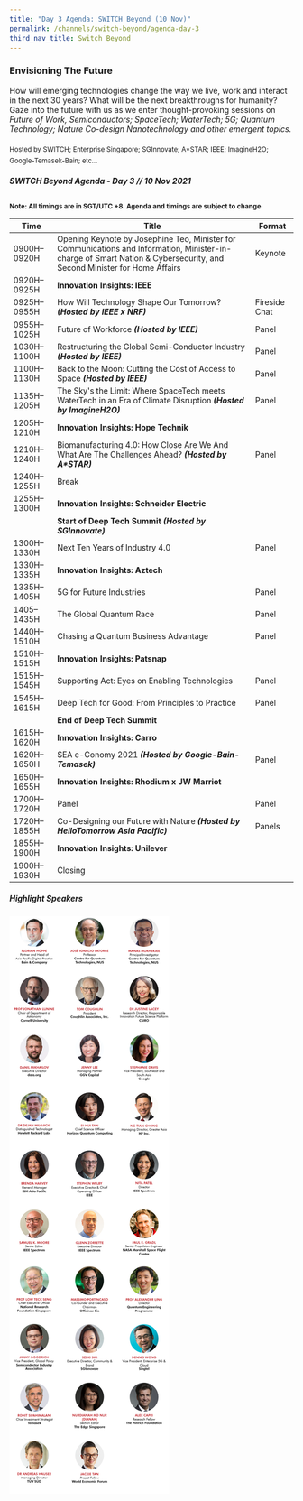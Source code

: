 ```yaml
---
title: "Day 3 Agenda: SWITCH Beyond (10 Nov)"
permalink: /channels/switch-beyond/agenda-day-3
third_nav_title: Switch Beyond
---
```

### Envisioning The Future

How will emerging technologies change the way we live, work and interact in the next 30 years? What will be the next breakthroughs for humanity? Gaze into the future with us as we enter thought-provoking sessions on *Future of Work, Semiconductors; SpaceTech; WaterTech; 5G; Quantum Technology; Nature Co-design Nanotechnology and other emergent topics.*

<sub>Hosted by SWITCH; Enterprise Singapore; SGInnovate; A*STAR; IEEE;  ImagineH2O; Google-Temasek-Bain; etc...</sub>

##### SWITCH Beyond Agenda - Day 3 // 10 Nov 2021

<sub>**Note: All timings are in SGT/UTC +8. Agenda and timings are subject to change**</sub>

| Time | Title | Format |
| -------- | -------- | -------- |
| 0900H–0920H     | Opening Keynote by Josephine Teo, Minister for Communications and Information, Minister-in-charge of Smart Nation & Cybersecurity, and Second Minister for Home Affairs    | Keynote     |
|0920H–0925H     | **Innovation Insights: IEEE**     |      |
| 0925H–0955H     | How Will Technology Shape Our Tomorrow? **_(Hosted by IEEE x NRF)_**    | Fireside Chat     |
| 0955H–1025H     | Future of Workforce **_(Hosted by IEEE)_**     | Panel     |
| 1030H–1100H     | Restructuring the Global Semi-Conductor Industry **_(Hosted by IEEE)_**     | Panel    |
| 1100H–1130H     | Back to the Moon: Cutting the Cost of Access to Space **_(Hosted by IEEE)_**     | Panel   |
| 1135H–1205H     | The Sky's the Limit: Where SpaceTech meets WaterTech in an Era of Climate Disruption **_(Hosted by ImagineH2O)_**       | Panel     |
|1205H–1210H     | **Innovation Insights: Hope Technik**     |      |
| 1210H–1240H     | Biomanufacturing 4.0: How Close Are We And What Are The Challenges Ahead? **_(Hosted by A*STAR)_**     | Panel     |
| 1240H–1255H     | Break     |     |
|1255H–1300H     | **Innovation Insights: Schneider Electric**     |      |
|      | **Start of Deep Tech Summit** **_(Hosted by SGInnovate)_**     |      |
| 1300H–1330H     | Next Ten Years of Industry 4.0     | Panel     |
|1330H–1335H     | **Innovation Insights: Aztech**     |      |
| 1335H–1405H     | 5G for Future Industries     | Panel     |
| 1405–1435H     | The Global Quantum Race   | Panel     |
| 1440H–1510H     | Chasing a Quantum Business Advantage    | Panel     |
|1510H–1515H     | **Innovation Insights: Patsnap**     |      |
| 1515H–1545H     | Supporting Act: Eyes on Enabling Technologies    | Panel    |
| 1545H–1615H     | Deep Tech for Good: From Principles to Practice     | Panel     |
|      | **End of Deep Tech Summit**     |      |
|1615H–1620H     | **Innovation Insights: Carro**     |      |
| 1620H–1650H     | SEA e-Conomy 2021 **_(Hosted by Google-Bain-Temasek)_**     | Panel    |
|1650H–1655H     | **Innovation Insights: Rhodium x JW Marriot**     |      |
| 1700H–1720H     | Panel    | Panel     |
| 1720H–1855H     | Co-Designing our Future with Nature  **_(Hosted by HelloTomorrow Asia Pacific)_**    | Panels     |
|1855H–1900H     | **Innovation Insights: Unilever**     |      |
| 1900H–1930H     | Closing     |    |

##### Highlight Speakers
![Alt text for image on Isomer site](/images/SWITCH_2021_Speakers_Beyond_Day3_Highlights_v1.png)